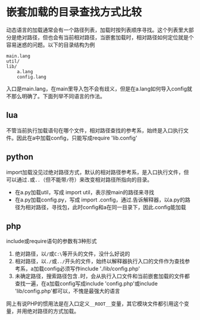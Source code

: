 # 嵌套加载的目录查找方式比较

动态语言的加载通常会有一个路径列表，加载时按列表顺序寻找。这个列表里大部分是绝对路径，但也会有当前相对路径，当嵌套加载时，相对路径如何定位就是个容易迷惑的问题。以下的目录结构为例

```
main.lang
util/
lib/
    a.lang
    config.lang
```

入口是main.lang，在main里导入包不会有歧义，但是在a.lang如何导入config就不那么明确了。下面列举不同语言的作法。

## lua

不管当前执行加载语句在哪个文件，相对路径查找的参考系，始终是入口执行文件。因此在a中加载config，只能写成require 'lib.config'

## python

import加载没见过绝对路径方式，默认的相对路径参考系，是入口执行文件，但可以通过`.`或`..`（但不能带`/`符）来改变相对路径所指向的目录。

* 在a.py加载util，写成 import util，表示按main的路径来寻找
* 在a.py加载config.py，写成 import .config，通过.告诉解释器，以a.py的路径为相对路径，寻找包，此时config和a在同一目录下，因此.config能加载

## php

include或require语句的参数有3种形式

1. 绝对路径，以`/`或`C:\`等开头的文件，没什么好说的
2. 相对路径，以`./`或`../`开头的文件，始终以解释器执行入口的文件作为查找参考系，a加载config必须写作include './lib/config.php'
3. 未确定路径，搜索路径包含`.`时，会从执行入口文件和当前嵌套加载的文件都查找一遍，在a加载config写成include 'config.php'或include 'lib/config.php'都可以，不愧是最强大的语言

网上有说PHP的惯用法是在入口定义`__ROOT__`变量，其它模块文件都引用这个变量，并用绝对路径的方式加载。